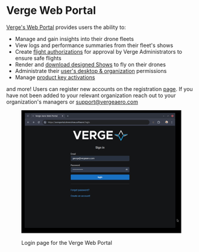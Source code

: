 # Verge Web Portal

[Verge's Web Portal](https://aeroportal.droneshow.software/login?returnUrl=%2F) provides users the ability to:

* Manage and gain insights into their drone fleets
* View logs and performance summaries from their fleet's shows
* Create [flight authorizations](creating-and-submitting-flight-authorizations.md) for approval by Verge Administrators to ensure safe flights
* Render and [download designed Shows](creating-and-rendering-shows.md) to fly on their drones
* Administrate their [user's desktop & organization](managing-users-desktop-permissions.md) permissions
* Manage [product key activations](managing-license-activations.md)

and more! Users can register new accounts on the registration [page](https://aeroportal.droneshow.software/register). If you have not been added to your relevant organization reach out to your organization's managers or [support@vergeaero.com](mailto:support@vergeaero.com)

<figure><img src="../../.gitbook/assets/image (24).png" alt=""><figcaption><p>Login page for the Verge Web Portal</p></figcaption></figure>
